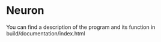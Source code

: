 # Neuron
You can find a description of the program and its function in build/documentation/index.html
